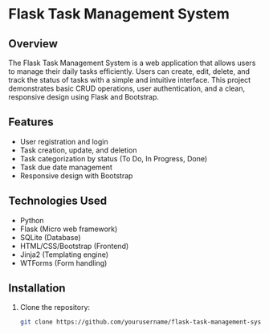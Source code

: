 # Flask Task Management System

## Overview
The Flask Task Management System is a web application that allows users to manage their daily tasks efficiently. Users can create, edit, delete, and track the status of tasks with a simple and intuitive interface. This project demonstrates basic CRUD operations, user authentication, and a clean, responsive design using Flask and Bootstrap.

## Features
- User registration and login
- Task creation, update, and deletion
- Task categorization by status (To Do, In Progress, Done)
- Task due date management
- Responsive design with Bootstrap

## Technologies Used
- Python
- Flask (Micro web framework)
- SQLite (Database)
- HTML/CSS/Bootstrap (Frontend)
- Jinja2 (Templating engine)
- WTForms (Form handling)

## Installation
1. Clone the repository:
   ```bash
   git clone https://github.com/yourusername/flask-task-management-system.git
